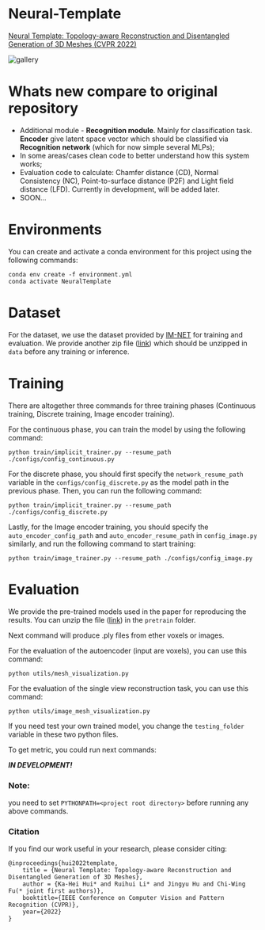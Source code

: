 # Neural-Template
[Neural Template: Topology-aware Reconstruction and Disentangled Generation of 3D Meshes (CVPR 2022)](https://openaccess.thecvf.com/content/CVPR2022/html/Hui_Neural_Template_Topology-Aware_Reconstruction_and_Disentangled_Generation_of_3D_Meshes_CVPR_2022_paper.html)

![gallery](figures/gallery.png)

# Whats new compare to original repository
- Additional module - **Recognition module**. Mainly for classification task. **Encoder** give latent space vector which should be classified via **Recognition network** (which for now simple several MLPs);
- In some areas/cases clean code to better understand how this system works;
- Evaluation code to calculate: Chamfer distance (CD), Normal Consistency (NC), Point-to-surface distance (P2F) and Light field distance (LFD). Currently in development, will be added later.
- SOON...

# Environments
You can create and activate a conda environment for this project using the following commands:
```angular2html
conda env create -f environment.yml
conda activate NeuralTemplate
```

# Dataset
For the dataset, we use the dataset provided by [IM-NET](https://github.com/czq142857/IM-NET-pytorch) for training and evaluation. We provide another zip file ([link](https://drive.google.com/file/d/177bC-AresW8tMq54_q84K6Eav_hGxUZE/view?usp=sharing)) which should be unzipped in ```data``` before any training or inference.

# Training
There are altogether three commands for three training phases (Continuous training, Discrete training, Image encoder training).

For the continuous phase, you can train the model by using the following command:
```angular2html
python train/implicit_trainer.py --resume_path ./configs/config_continuous.py
```

For the discrete phase, you should first specify the ```network_resume_path``` variable in the ```configs/config_discrete.py``` as the model path in the previous phase. Then, you can run the following command:
```angular2html
python train/implicit_trainer.py --resume_path ./configs/config_discrete.py
```

Lastly, for the Image encoder training, you should specify the ```auto_encoder_config_path```  and ```auto_encoder_resume_path``` in ```config_image.py``` similarly, and run the following command to start training:
```angular2html
python train/image_trainer.py --resume_path ./configs/config_image.py
```

# Evaluation
We provide the pre-trained models used in the paper for reproducing the results. You can unzip the file ([link](https://drive.google.com/file/d/1--C2xUp0yao_nHDNvEpL3a1ZpTVC139J/view?usp=sharing)) in the ```pretrain``` folder.

Next command will produce .ply files from ether voxels or images.

For the evaluation of the autoencoder (input are voxels), you can use this command:
```angular2html
python utils/mesh_visualization.py
```

For the evaluation of the single view reconstruction task, you can use this command:
```angular2html
python utils/image_mesh_visualization.py
```

If you need test your own trained model, you change the ```testing_folder``` variable in these two python files.

To get metric, you could run next commands:

***IN DEVELOPMENT!***

### Note: 
you need to set ```PYTHONPATH=<project root directory>``` before running any above commands.

### Citation
If you find our work useful in your research, please consider citing:
```
@inproceedings{hui2022template,
    title = {Neural Template: Topology-aware Reconstruction and Disentangled Generation of 3D Meshes},
    author = {Ka-Hei Hui* and Ruihui Li* and Jingyu Hu and Chi-Wing Fu(* joint first authors)},
    booktitle={IEEE Conference on Computer Vision and Pattern Recognition (CVPR)},
    year={2022}
}
```


